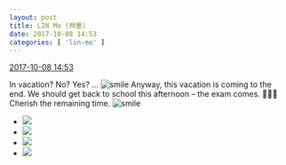 ```yaml
---
layout: post
title: LIN Mo (林墨)
date: 2017-10-08 14:53
categories: [ 'lin-mo' ]
---
```


<div class="weibo-info">
  <a href="http://weibo.com/6108312042/Fpqfdh58q">2017-10-08 14:53</a>
</div>

In vacation? No? Yes? … ![smile](http://img.t.sinajs.cn/t4/appstyle/expression/ext/normal/5c/huanglianwx_org.gif) Anyway, this vacation is coming to the end. We should get back to school this afternoon – the exam comes. 📒📒📒 Cherish the remaining time. ![smile](http://img.t.sinajs.cn/t4/appstyle/expression/ext/normal/5c/huanglianwx_org.gif)

<!-- more -->

<ul class="weibo-pic-list-2">
  <li class="weibo-pic">
    <a href="http://wx4.sinaimg.cn/mw690/006FnQZYly1fkau5sntjmj31zk149u0y.jpg"><img src="//wx4.sinaimg.cn/thumb150/006FnQZYly1fkau5sntjmj31zk149u0y.jpg" /></a>
  </li>
  <li class="weibo-pic">
    <a href="http://wx4.sinaimg.cn/mw690/006FnQZYly1fkau5tlpklj31f01w0npe.jpg"><img src="//wx4.sinaimg.cn/thumb150/006FnQZYly1fkau5tlpklj31f01w0npe.jpg" /></a>
  </li>
  <li class="weibo-pic">
    <a href="http://wx1.sinaimg.cn/mw690/006FnQZYly1fkau5rmau9j31491ho1ky.jpg"><img src="//wx1.sinaimg.cn/thumb150/006FnQZYly1fkau5rmau9j31491ho1ky.jpg" /></a>
  </li>
  <li class="weibo-pic">
    <a href="http://wx4.sinaimg.cn/mw690/006FnQZYly1fkau5uniclj31491ho4qq.jpg"><img src="//wx4.sinaimg.cn/thumb150/006FnQZYly1fkau5uniclj31491ho4qq.jpg" /></a>
  </li>
</ul>
